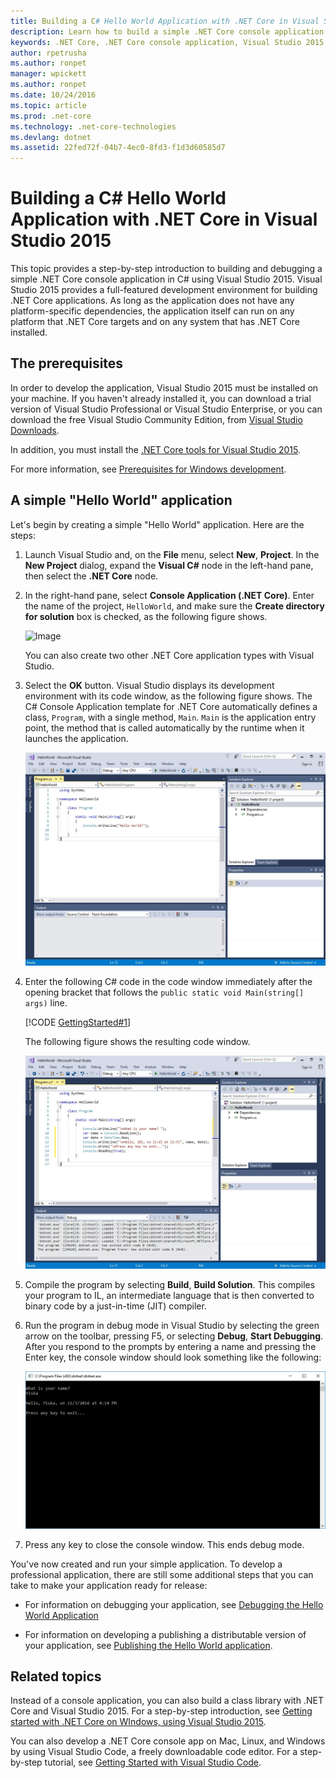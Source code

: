 ```yaml
---
title: Building a C# Hello World Application with .NET Core in Visual Studio 2015
description: Learn how to build a simple .NET Core console application using Visual Studio 2015
keywords: .NET Core, .NET Core console application, Visual Studio 2015
author: rpetrusha
ms.author: ronpet
manager: wpickett
ms.author: ronpet
ms.date: 10/24/2016
ms.topic: article
ms.prod: .net-core
ms.technology: .net-core-technologies
ms.devlang: dotnet
ms.assetid: 22fed72f-04b7-4ec0-8fd3-f1d3d60585d7
---
```


# Building a C# Hello World Application with .NET Core in Visual Studio 2015 #

This topic provides a step-by-step introduction to building and debugging a simple .NET Core console application in C# using Visual Studio 2015. Visual Studio 2015 provides a full-featured development environment for building .NET Core applications. As long as the application does not have any platform-specific dependencies, the application itself can run on any platform that .NET Core targets and on any system that has .NET Core installed.

## The prerequisites ##

In order to develop the application, Visual Studio 2015 must be installed on your machine. If you  haven't already installed it, you can download a trial version of Visual Studio Professional or Visual Studio Enterprise, or you can download the free Visual Studio Community Edition, from  [Visual Studio Downloads](https://www.visualstudio.com/downloads/).

In addition, you must install the [.NET Core tools for Visual Studio 2015](https://go.microsoft.com/fwlink/?LinkID=827546).

For more information, see [Prerequisites for Windows development](../../core/windows-prerequisites.md).

## A simple "Hello World" application ##

Let's begin by creating a simple "Hello World" application. Here are the steps:

1. Launch Visual Studio and, on the **File** menu, select **New**, **Project**. In the **New Project** dialog, expand the **Visual C#** node in the left-hand pane, then select the **.NET Core** node. 

2. In the right-hand pane, select **Console Application (.NET Core)**. Enter the name of the project, `HelloWorld`, and make sure the **Create directory for solution** box is checked, as the following figure shows.

   ![Image](./media/vs_newproject.jpg)

   You can also create two other .NET Core application types with Visual Studio.

3. Select the **OK** button. Visual Studio displays its development environment with its code window, as the following figure shows. The C# Console Application template for .NET Core automatically defines a class, `Program`, with a single method, `Main`. `Main` is the application entry point, the method that is called automatically by the runtime when it launches the application.

   ![Image](./media/vs_devenv.jpg)

4. Enter the following C# code in the code window immediately after the opening bracket that follows the `public static void Main(string[] args)` line.

   [!CODE [GettingStarted#1](../../../samples/snippets/csharp/getting_started/with_visual_studio/helloworld.cs#1)]

   The following figure shows the resulting code window.

   ![Image](./media/codewindow.jpg)

5. Compile the program by selecting **Build**, **Build Solution**. This compiles your program to IL, an intermediate language that is then converted to binary code by a just-in-time (JIT) compiler.

6. Run the program in debug mode in Visual Studio by selecting the green arrow on the toolbar, pressing F5, or selecting **Debug**, **Start Debugging**. After you respond to the prompts by entering a name and pressing the Enter key, the console window should look something like the following:

   ![Image](./media/console.jpg)

7. Press any key to close the console window. This ends debug mode.

You've now created and run your simple application. To develop a professional application, there are still some additional steps that you can take to make your application ready for release:

- For information on debugging your application, see [Debugging the Hello World Application](.\debugging-with-visual-studio.md)

- For information on developing a publishing a distributable version of your application, see [Publishing the Hello World application](./publishing-with-visual-studio.md).

## Related topics ##

Instead of a console application, you can also build a class library with .NET Core and Visual Studio 2015. For a step-by-step introduction, see [Getting started with .NET Core on WIndows, using Visual Studio 2015](../../core/tutorials/using-on-windows.md).

You can also develop a .NET Core console app on Mac, Linux, and Windows by using Visual Studio Code, a freely downloadable code editor. For a step-by-step tutorial, see [Getting Started with Visual Studio Code](.\with-visual-studio-code.md).
